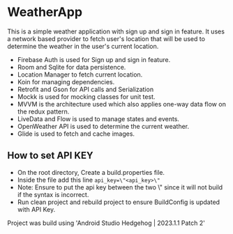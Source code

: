 # WeatherApp
This is a simple weather application with sign up and sign in feature. It uses a network based provider to fetch user's location that will be used to determine the weather in the user's current location.

* Firebase Auth is used for Sign up and sign in feature.
* Room and Sqlite for data persistence.
* Location Manager to fetch current location.
* Koin for managing dependencies.
* Retrofit and Gson for API calls and Serialization
* Mockk is used for mocking classes for unit test.
* MVVM is the architecture used which also applies one-way data flow on the redux pattern.
* LiveData and Flow is used to manage states and events.
* OpenWeather API is used to determine the current weather.
* Glide is used to fetch and cache images.

## How to set API KEY

* On the root directory, Create a build.properties file.
* Inside the file add this line ```api_key=\"<api_key>\"```
* Note: Ensure to put the api key between the two \\" since it will not build if the syntax is incorrect.
* Run clean project and rebuild project to ensure BuildConfig is updated with API Key.

Project was build using 'Android Studio Hedgehog | 2023.1.1 Patch 2'
